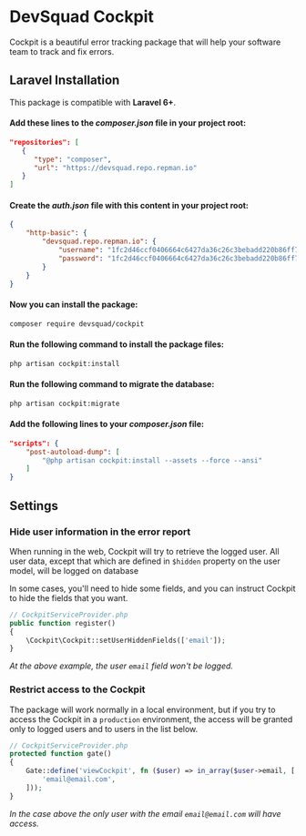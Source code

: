 # DevSquad Cockpit

Cockpit is a beautiful error tracking package that will help your software team to track and fix errors.

## Laravel Installation

This package is compatible with **Laravel 6+**.

#### Add these lines to the _composer.json_ file in your project root:

```json
"repositories": [
   {
      "type": "composer",
      "url": "https://devsquad.repo.repman.io"
   }
]
```

#### Create the _auth.json_ file with this content in your project root:

```json
{
    "http-basic": {
        "devsquad.repo.repman.io": {
            "username": "1fc2d46ccf0406664c6427da36c26c3bebadd220b86ff7aed078def2ca03ebd6",
            "password": "1fc2d46ccf0406664c6427da36c26c3bebadd220b86ff7aed078def2ca03ebd6"
        }
    }
}
```

#### Now you can install the package:

```bash
composer require devsquad/cockpit
```

#### Run the following command to install the package files:

```bash
php artisan cockpit:install
```

#### Run the following command to migrate the database:

```bash
php artisan cockpit:migrate
```

#### Add the following lines to your _composer.json_ file:

```json
"scripts": {
    "post-autoload-dump": [
        "@php artisan cockpit:install --assets --force --ansi"
    ]
}
```

## Settings

### Hide user information in the error report

When running in the web, Cockpit will try to retrieve the logged user. All user data, except that which are defined in `$hidden` property on the user model, will be logged on database

In some cases, you'll need to hide some fields, and you can instruct Cockpit to hide the fields that you want.

```php
// CockpitServiceProvider.php
public function register()
{
    \Cockpit\Cockpit::setUserHiddenFields(['email']);
}
```

_At the above example, the user `email` field won't be logged._

### Restrict access to the Cockpit

The package will work normally in a local environment, but if you try to access the Cockpit in a `production` environment, the access will be granted only to logged users and to users in the list below. 

```php
// CockpitServiceProvider.php
protected function gate()
{
    Gate::define('viewCockpit', fn ($user) => in_array($user->email, [
        'email@email.com',
    ]));
}
```

_In the case above the only user with the email `email@email.com` will have access._
